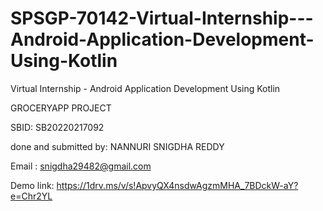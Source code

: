 # SPSGP-70142-Virtual-Internship---Android-Application-Development-Using-Kotlin
Virtual Internship - Android Application Development Using Kotlin

GROCERYAPP PROJECT

SBID: SB20220217092

done and submitted by: NANNURI SNIGDHA REDDY

Email : snigdha29482@gmail.com

Demo link: https://1drv.ms/v/s!ApvyQX4nsdwAgzmMHA_7BDckW-aY?e=Chr2YL
